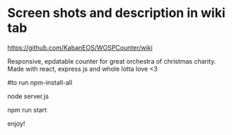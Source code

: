 # Screen shots and description in wiki tab

https://github.com/KabanEOS/WOSPCounter/wiki
 
Responsive, epdatable counter for great orchestra of christmas charity. 
Made with react, express js and whole lotta love <3 

#to run
npm-install-all

node server.js

npm run start

enjoy!
